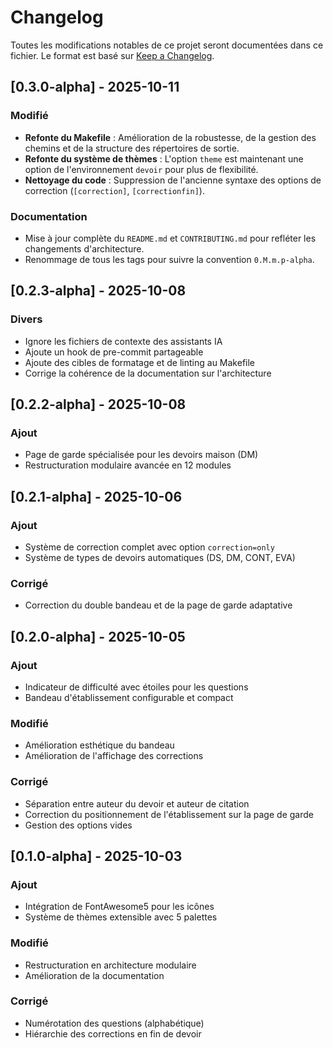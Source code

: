# Changelog

Toutes les modifications notables de ce projet seront documentées dans ce fichier.
Le format est basé sur [Keep a Changelog](https://keepachangelog.com/fr/1.0.0/).

## [0.3.0-alpha] - 2025-10-11

### Modifié
- **Refonte du Makefile** : Amélioration de la robustesse, de la gestion des chemins et de la structure des répertoires de sortie.
- **Refonte du système de thèmes** : L'option `theme` est maintenant une option de l'environnement `devoir` pour plus de flexibilité.
- **Nettoyage du code** : Suppression de l'ancienne syntaxe des options de correction (`[correction]`, `[correctionfin]`).

### Documentation
- Mise à jour complète du `README.md` et `CONTRIBUTING.md` pour refléter les changements d'architecture.
- Renommage de tous les tags pour suivre la convention `0.M.m.p-alpha`.

## [0.2.3-alpha] - 2025-10-08

### Divers
- Ignore les fichiers de contexte des assistants IA
- Ajoute un hook de pre-commit partageable
- Ajoute des cibles de formatage et de linting au Makefile
- Corrige la cohérence de la documentation sur l'architecture

## [0.2.2-alpha] - 2025-10-08

### Ajout
- Page de garde spécialisée pour les devoirs maison (DM)
- Restructuration modulaire avancée en 12 modules

## [0.2.1-alpha] - 2025-10-06

### Ajout
- Système de correction complet avec option `correction=only`
- Système de types de devoirs automatiques (DS, DM, CONT, EVA)

### Corrigé
- Correction du double bandeau et de la page de garde adaptative

## [0.2.0-alpha] - 2025-10-05

### Ajout
- Indicateur de difficulté avec étoiles pour les questions
- Bandeau d'établissement configurable et compact

### Modifié
- Amélioration esthétique du bandeau
- Amélioration de l'affichage des corrections

### Corrigé
- Séparation entre auteur du devoir et auteur de citation
- Correction du positionnement de l'établissement sur la page de garde
- Gestion des options vides

## [0.1.0-alpha] - 2025-10-03

### Ajout
- Intégration de FontAwesome5 pour les icônes
- Système de thèmes extensible avec 5 palettes

### Modifié
- Restructuration en architecture modulaire
- Amélioration de la documentation

### Corrigé
- Numérotation des questions (alphabétique)
- Hiérarchie des corrections en fin de devoir